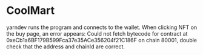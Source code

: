 # CoolMart
yarndev runs the program and connects to the wallet. When clicking NFT on the buy page, an error appears: Could not fetch bytecode for contract at 0xeCb1a6BF179B599Fca37e35ACe356204f21C186F on chain 80001, double check that the address and chainId are correct.
